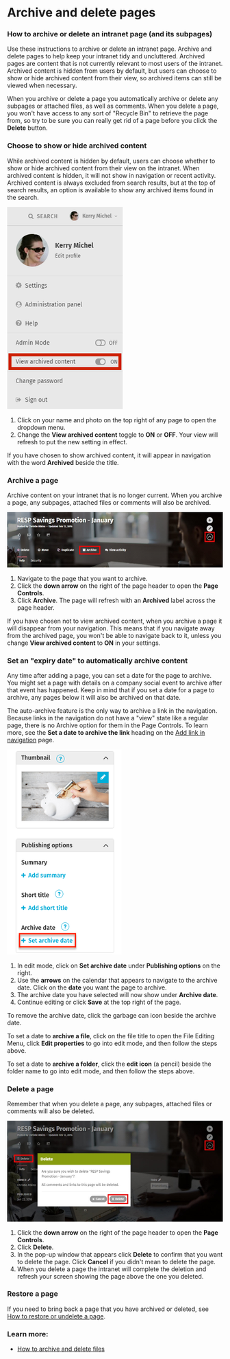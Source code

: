 # Archive and delete pages

### How to archive or delete an intranet page \(and its subpages\)

Use these instructions to archive or delete an intranet page. Archive and delete pages to help keep your intranet tidy and uncluttered. Archived pages are content that is not currently relevant to most users of the intranet. Archived content is hidden from users by default, but users can choose to show or hide archived content from their view, so archived items can still be viewed when necessary.  
  
When you archive or delete a page you automatically archive or delete any subpages or attached files, as well as comments. When you delete a page, you won't have access to any sort of "Recycle Bin" to retrieve the page from, so try to be sure you can really get rid of a page before you click the **Delete** button.

### Choose to show or hide archived content

While archived content is hidden by default, users can choose whether to show or hide archived content from their view on the intranet. When archived content is hidden, it will not show in navigation or recent activity. Archived content is always excluded from search results, but at the top of search results, an option is available to show any archived items found in the search.

![](../../.gitbook/assets/1%20%2865%29.png)



1. Click on your name and photo on the top right of any page to open the dropdown menu.
2. Change the **View archived content** toggle to **ON** or **OFF**. Your view will refresh to put the new setting in effect.

If you have chosen to show archived content, it will appear in navigation with the word **Archived** beside the title.

### Archive a page

Archive content on your intranet that is no longer current. When you archive a page, any subpages, attached files or comments will also be archived. 

![](../../.gitbook/assets/2.jpg)



1. Navigate to the page that you want to archive.
2. Click the **down arrow** on the right of the page header to open the **Page Controls**.
3. Click **Archive**. The page will refresh with an **Archived** label across the page header.

If you have chosen not to view archived content, when you archive a page it will disappear from your navigation. This means that if you navigate away from the archived page, you won't be able to navigate back to it, unless you change **View archived content** to **ON** in your settings.

### Set an "expiry date" to automatically archive content

Any time after adding a page, you can set a date for the page to archive. You might set a page with details on a company social event to archive after that event has happened. Keep in mind that if you set a date for a page to archive, any pages below it will also be archived on that date.  
  
The auto-archive feature is the only way to archive a link in the navigation. Because links in the navigation do not have a "view" state like a regular page, there is no Archive option for them in the Page Controls. To learn more, see the **Set a date to archive the link** heading on the [Add link in navigation](../add-pages-and-sections/add-link-in-navigation.md) page.

![](../../.gitbook/assets/3%20%2832%29.png)



1.  In edit mode, click on **Set archive date** under **Publishing options** on the right.
2. Use the **arrows** on the calendar that appears to navigate to the archive date. Click on the **date** you want the page to archive.
3. The archive date you have selected will now show under **Archive date**.
4. Continue editing or click **Save** at the top right of the page.

To remove the archive date, click the garbage can icon beside the archive date.  
  
To set a date to **archive a file**, click on the file title to open the File Editing Menu, click **Edit properties** to go into edit mode, and then follow the steps above.  
  
To set a date to **archive a folder**, click the **edit icon** \(a pencil\) beside the folder name to go into edit mode, and then follow the steps above.

### Delete a page

Remember that when you delete a page, any subpages, attached files or comments will also be deleted.

![](../../.gitbook/assets/4%20%2849%29.jpg)



1. Click the **down arrow** on the right of the page header to open the **Page Controls**.
2. Click **Delete**.
3. In the pop-up window that appears click **Delete** to confirm that you want to delete the page. Click **Cancel** if you didn't mean to delete the page.
4. When you delete a page the intranet will complete the deletion and refresh your screen showing the page above the one you deleted.

### Restore a page

If you need to bring back a page that you have archived or deleted, see [How to restore or undelete a page](restore-or-undelete-pages.md).

### Learn more:

* [How to archive and delete files](../add-and-edit-files/archive-or-delete-files.md)

